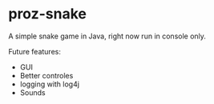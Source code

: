 # proz-snake
A simple snake game in Java, right now run in console only.

Future features:
- GUI
- Better controles
- logging with log4j
- Sounds
